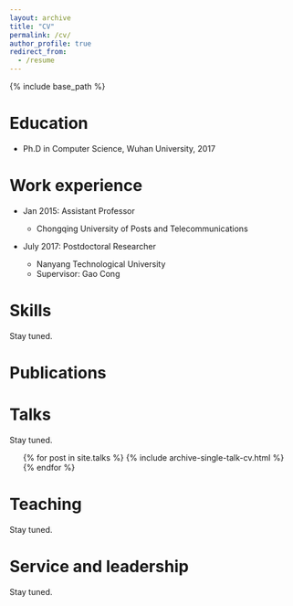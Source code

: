 ```yaml
---
layout: archive
title: "CV"
permalink: /cv/
author_profile: true
redirect_from:
  - /resume
---
```


{% include base_path %}

Education
======
<!-- * B.S. in GitHub, GitHub University, 2012
* M.S. in Jekyll, GitHub University, 2014 -->
* Ph.D in Computer Science, Wuhan University, 2017

Work experience
======
* Jan 2015: Assistant Professor
  * Chongqing University of Posts and Telecommunications
  <!-- * Duties included: Tagging issues
  * Supervisor: Professor Git -->

* July 2017: Postdoctoral Researcher
  * Nanyang Technological University
  <!-- * Duties included: Merging pull requests -->
  * Supervisor: Gao Cong
  
Skills
======
Stay tuned.
<!-- * Skill 1
* Skill 2
  * Sub-skill 2.1
  * Sub-skill 2.2
  * Sub-skill 2.3
* Skill 3 -->

Publications
======
  <!-- <ul>{% for post in site.publications %}
    {% include archive-single-cv.html %}
  {% endfor %}</ul> -->
  
Talks
======
Stay tuned.
  <ul>{% for post in site.talks %}
    {% include archive-single-talk-cv.html %}
  {% endfor %}</ul>
  
Teaching
======
Stay tuned.
<!--   <ul>{% for post in site.teaching %}
    {% include archive-single-cv.html %}
  {% endfor %}</ul> -->
  
Service and leadership
======
Stay tuned.
<!-- * Stay tuned. Currently signed in to 43 different slack teams -->
